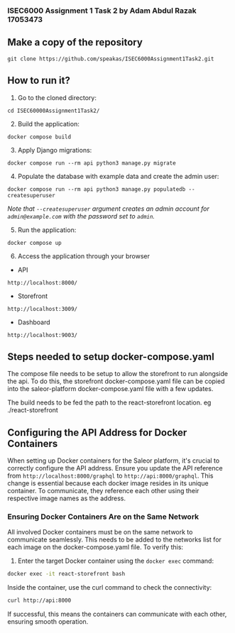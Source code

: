 ### ISEC6000 Assignment 1 Task 2 by Adam Abdul Razak 17053473

## Make a copy of the repository
```
git clone https://github.com/speakas/ISEC6000Assignment1Task2.git
```

## How to run it?

1. Go to the cloned directory:
```shell
cd ISEC60000Assignment1Task2/
```
2. Build the application:
```shell
docker compose build
```
3. Apply Django migrations:
```shell
docker compose run --rm api python3 manage.py migrate
```
4. Populate the database with example data and create the admin user:
```shell
docker compose run --rm api python3 manage.py populatedb --createsuperuser
```
*Note that `--createsuperuser` argument creates an admin account for `admin@example.com` with the password set to `admin`.*

5. Run the application:
```shell
docker compose up
```
6. Access the application through your browser

- API
```shell
http://localhost:8000/
```
- Storefront
```shell
http://localhost:3009/
```
- Dashboard
```shell
http://localhost:9003/
```


## Steps needed to setup docker-compose.yaml
The compose file needs to be setup to allow the storefront to run alongside the api. To do this, the storefront docker-compose.yaml file can be copied into the saleor-platform docker-compose.yaml file with a few updates.

The build needs to be fed the path to the react-storefront location. eg ./react-storefront

## Configuring the API Address for Docker Containers

When setting up Docker containers for the Saleor platform, it's crucial to correctly configure the API address. Ensure you update the API reference from `http://localhost:8000/graphql` to `http://api:8000/graphql`. This change is essential because each docker image resides in its unique container. To communicate, they reference each other using their respective image names as the address.

### Ensuring Docker Containers Are on the Same Network

All involved Docker containers must be on the same network to communicate seamlessly. This needs to be added to the networks list for each image on the docker-compose.yaml file. To verify this:

1. Enter the target Docker container using the `docker exec` command:
```bash
docker exec -it react-storefront bash
```
Inside the container, use the curl command to check the connectivity:

```bash
curl http://api:8000
```
If successful, this means the containers can communicate with each other, ensuring smooth operation.
